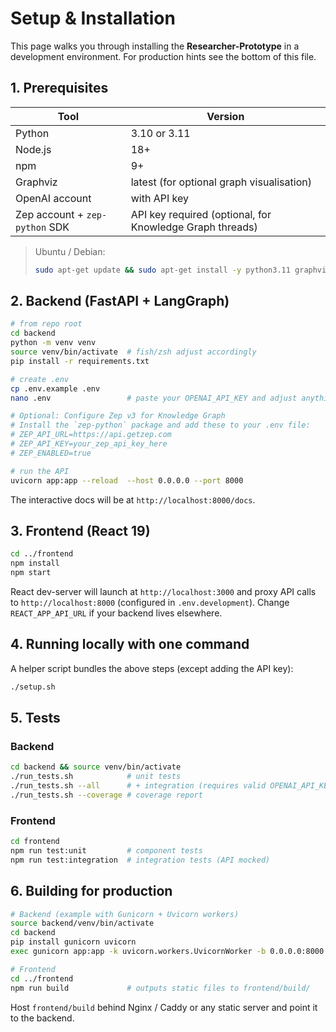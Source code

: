 # Setup & Installation

This page walks you through installing the **Researcher-Prototype** in a development environment.  For production hints see the bottom of this file.

## 1. Prerequisites

| Tool | Version |
|------|---------|
| Python | 3.10 or 3.11 |
| Node.js | 18+ |
| npm     | 9+  |
| Graphviz | latest (for optional graph visualisation) |
| OpenAI account | with API key |
| Zep account + `zep-python` SDK | API key required (optional, for Knowledge Graph threads) |

> Ubuntu / Debian:
> ```bash
> sudo apt-get update && sudo apt-get install -y python3.11 graphviz nodejs npm
> ```

## 2. Backend (FastAPI + LangGraph)

```bash
# from repo root
cd backend
python -m venv venv
source venv/bin/activate  # fish/zsh adjust accordingly
pip install -r requirements.txt

# create .env
cp .env.example .env
nano .env                 # paste your OPENAI_API_KEY and adjust anything else

# Optional: Configure Zep v3 for Knowledge Graph
# Install the `zep-python` package and add these to your .env file:
# ZEP_API_URL=https://api.getzep.com
# ZEP_API_KEY=your_zep_api_key_here
# ZEP_ENABLED=true

# run the API
uvicorn app:app --reload  --host 0.0.0.0 --port 8000
```

The interactive docs will be at `http://localhost:8000/docs`.

## 3. Frontend (React 19)

```bash
cd ../frontend
npm install
npm start
```

React dev-server will launch at `http://localhost:3000` and proxy API calls to `http://localhost:8000` (configured in `.env.development`).  Change `REACT_APP_API_URL` if your backend lives elsewhere.

## 4. Running locally with one command

A helper script bundles the above steps (except adding the API key):

```bash
./setup.sh
```

## 5. Tests

### Backend

```bash
cd backend && source venv/bin/activate
./run_tests.sh            # unit tests
./run_tests.sh --all      # + integration (requires valid OPENAI_API_KEY)
./run_tests.sh --coverage # coverage report
```

### Frontend

```bash
cd frontend
npm run test:unit         # component tests
npm run test:integration  # integration tests (API mocked)
```

## 6. Building for production

```bash
# Backend (example with Gunicorn + Uvicorn workers)
source backend/venv/bin/activate
cd backend
pip install gunicorn uvicorn
exec gunicorn app:app -k uvicorn.workers.UvicornWorker -b 0.0.0.0:8000 --workers 2 --timeout 90

# Frontend
cd ../frontend
npm run build             # outputs static files to frontend/build/
```

Host `frontend/build` behind Nginx / Caddy or any static server and point it to the backend. 